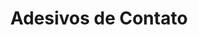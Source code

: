 ---
  layout: results
  title: Adesivos de Contato
  image_path: /assets/categories/adesivos.jpg
  description: Entregamos uma linha completa da melhor qualidade de adesivos de contato.
---